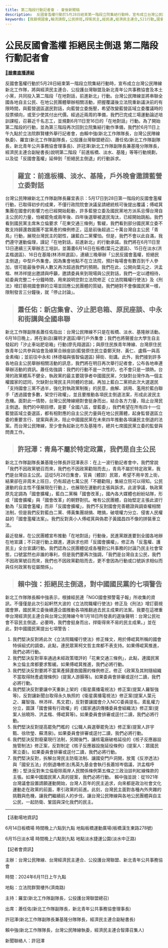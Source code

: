 ```yaml
---
title: 第二階段行動記者會 - 會後新聞稿
description:  反國會濫權行動於5月28日結束第一階段立院集結行動時，宣布成立台灣公民陣線新北工作隊，將與經濟民主連合、公投護台灣聯盟及新北青年公共事務協會及本土小黨，共同投入第二階段「在地對話，前進新北」行動。台灣公民陣線並將串聯全國各地自主公民、在地公民團體舉辦相關活動，把握覆議後立法院重新議決前的有限時間，與藍營選區選民對話，向藍營立委施壓，希望改變藍營區域立委覆議時的投票傾向，或至少使其付出代價。經過近兩周的準備，我們已完成三場運動論述培訓課程，召募近千名志工，並規劃6月11日至16日的「在地對話」行動。為了開始第二階段的行動，並為第三階段再次回到立院集結行動作準備，我們於6月11日上午九點於立法院群賢樓外舉行記者會，由賴中強(新北工作隊隊長，台灣公民陣線執委)、羅宜(新北工作隊副隊長，公投護台灣聯盟總召)、蕭任佑(新北工作隊副隊長，新北青年公共事務協會理事長)、許冠澤(新北工作隊副隊長兼基隆分隊隊長，經濟民主連合副秘書長)說明第二階段「前進板橋、淡水、基隆」等等行動規劃，以及從「反國會濫權」延伸到「拒絕民主倒退」的行動訴求。
keywords: [我藐視國會,輪流請假,公民排班,捍衛民主,經民連,經濟民主連合,521行動,國會濫權,立院集結,在地對話,前進新北]
---
```


# 公民反國會濫權 拒絕民主倒退 第二階段行動記者會

[**🔗臉書直播連結**](https://www.facebook.com/watch/live/?ref=watch_permalink&v=1447473972825746)

反國會濫權行動於5月28日結束第一階段立院集結行動時，宣布成立台灣公民陣線新北工作隊，將與經濟民主連合、公投護台灣聯盟及新北青年公共事務協會及本土小黨，共同投入第二階段「在地對話，前進新北」行動。台灣公民陣線並將串聯全國各地自主公民、在地公民團體舉辦相關活動，把握覆議後立法院重新議決前的有限時間，與藍營選區選民對話，向藍營立委施壓，希望改變藍營區域立委覆議時的投票傾向，或至少使其付出代價。經過近兩周的準備，我們已完成三場運動論述培訓課程，召募近千名志工，並規劃6月11日至16日的「在地對話」行動。為了開始第二階段的行動，並為第三階段再次回到立院集結行動作準備，我們於6月11日上午九點於立法院群賢樓外舉行記者會，由賴中強(新北工作隊隊長，台灣公民陣線執委)、羅宜(新北工作隊副隊長，公投護台灣聯盟總召)、蕭任佑(新北工作隊副隊長，新北青年公共事務協會理事長)、許冠澤(新北工作隊副隊長兼基隆分隊隊長，經濟民主連合副秘書長)說明第二階段「前進板橋、淡水、基隆」等等行動規劃，以及從「反國會濫權」延伸到「拒絕民主倒退」的行動訴求。

> ## 羅宜：前進板橋、淡水、基隆，戶外晚會邀請藍營立委對話

台灣公民陣線新北工作隊副隊長羅宜表示：5月17日到28日第一階段的反國會濫權行動，已取得初步的成果，不僅行政院院會決議呈請總統核可後提出覆議；傅崐萁集團在國會的影響力也已經開始鬆動，許多藍營立委及國民黨地方派系忌憚台灣自主公民的力量，怕被罷免或兩年後、四年後選舉被選民淘汰，已經開始跳船。我們看到國民黨主席朱立倫要求「花東交通三條例」暫緩，我們看到部分國民黨立委不敢支持歸還救國團不當黨產的條例修正，這是前後超過二十萬台灣自主公民「青鳥」行動，展現台灣民主的韌性，讓藍白二黨懼怕。但是，我們不會以此自滿，我們遵守運動倫理，謹記「在地對話，前進新北」的行動承諾。我們將在6月11日至13日連續三天舉辦志工培訓，並籌畫6月14日在板橋(葉元之選區)、15日在淡水(洪孟楷選區)、16日在基隆(林沛祥選區)，連續三晚舉辦「公民反國會濫權，拒絕民主倒退」中型戶外集會。因為集會地點不在立法院，預計每場會有數百到千人參加，很可能最後參與人數又再次超過我們的預期。我們在此，公開向葉元之、洪孟楷、林沛祥提出邀請與呼籲，邀請委員來到現場與公民對話，我們一定以禮相待，給委員完整二十分鐘時間，用來說明您對立法院修正《立法院職權行使法》及《刑法》增訂藐視國會罪的立場並回應公民團體的質疑。我們絕對不會像國民黨一樣，限制發言三分鐘後，就「停止討論」。

 

> ## 蕭任佑：新店集會、汐止肥皂箱、原民座談、中永和街講與全國串聯

新北工作隊副隊長蕭任佑指出：台灣公民陣線不只是在板橋、淡水、基隆辦活動。6月18日晚上，將在新店(羅明才選區)舉行戶外集會；我們也將聲援台大學生自主發起的「汐止車站肥皂箱」行動(廖先翔選區)；與原住民族青年陣線、台灣原住民族青年公共參與協會及綠黨合辦座談(藍營原住民立委鄭天財、黃仁、盧縣一與高金素梅)；並前往中永和 (林德福與張智倫選區) 掃街、街講。此外，我們接到許多各地自主公民舉辦相關活動的訊息，我們將在明日再次舉行記者會，公布各地串連舉辦活動的資訊。蕭任佑強調：我們的行動不是一次性的，也不會只是一頭熱。台灣的政黨體系不健全，執政黨的最主要競爭者中國國民黨，欠缺對台灣作為一個主權國家的認同，欠缺對台灣民主共同體的忠誠，再加上藍白二黨把此次大選選民「支持國會三黨不過半，強化對執政黨制衡」的民意，曲解、誤用、濫用於藍白聯手「透過國會多數，架空行政權」，並且要推動各項民主倒退法案，形成此波民主危機。面對此一情勢，台灣公民陣線絕對會挺身而出，結合各方力量，阻止台灣民主倒退。我們的中期目標，是要「全國八區，督藍委」，我們希望在所有四十一位藍營區域立委選區，都有相對應的自主公民力量與在地公民團體，起身監督選區立委的重要言行、提案與表決，阻止中國國民黨在未來四年推動各項讓民主倒退的法案。而台灣公民陣線，至少會負起新北市及基隆市，總共七席國民黨立委的監督與問責工作。

 

> ## 許冠澤：青鳥不屬於特定政黨，我們是自主公民

新北工作隊副隊長兼基隆分隊長許冠澤表示：在上一波行動記者會中，我們曾說「我們不因政黨號召而來，我們也不因政黨勸阻而去」，青鳥不屬於特定政黨，我們是台灣自主公民。這從5月28日集會，官員〔體諒〕民眾，希望不用辛苦上街，結果卻在非周末上班日，仍有超過七萬公民「不聽勸阻」集結立院可以得知。公民運動的自主性不僅展現在行動上，也展現在運動的主張與訴求。此波爭議，執政黨原先定調為「國會擴權」，藍白二黨稱「國會改革」，國內各大媒體也紛紛站隊，形成「國會擴權」與「國會改革」的朝野對抗。唯有公民團體，自始堅定主張此波行動為「反國會濫權」而非「反國會擴權」，我們不反對國會完善聽證與調查權相關法制，但是我們反對藍白二黨、傅黃集團胡搞、瞎搞，破壞權力分立、侵害人民權益的「國會濫權法案」。我們反對真小人傅崐萁與偽君子黃國昌四不像的拼裝車立法。

最近發展，在公民團體宣布推動「在地對話」行動後，民進黨跟進要到全國各地辦在地宣講；不只是行動上跟進，連訴求也把「反國會擴權」，修正為「反濫權、護民主」全台宣講行動。我們認為公民團體促成各種對公共事務的討論乃民主社會常態，口號當然也非誰的專利，但是我們要再次強調，「我們是台灣自主公民，我們不因政黨號召而來，我們也不因政黨勸阻而去，更不會因為行動或口號訴求相似而與任何政黨有從屬關係」。

 

> ## 賴中強：拒絕民主倒退，對中國國民黨的七項警告

新北工作隊隊長賴中強表示，根據經民連「NGO國會預警電子報」所收集的資訊，不僅僅是此次引起軒然大波的《立法院職權行使法》修正及《刑法》增訂藐視國會罪，國民黨立委後續還企圖推動各項推翻過去民主成果的法案。我要在這裡重申台灣經濟民主連合與台灣公民陣線今年1月18日所發表的選後聲明：台灣公民社會不容民主倒退，必要時，我們會挺身而出，捍衛得來不易的民主成果。」並在此，對中國國民黨提出七項警告：

1. 我們堅決反對將此次《立法院職權行使法》修正條文，用於傅崐萁所稱的國會特偵組式的調查。此點，連民眾黨柯文哲主席都不表支持。如果傅崐萁推進，我們必將行動。
2. 我們堅決反對草率通過未經政策環評的「花東交通三條例」，此點，連國民黨朱立倫主席都要求暫緩。如果傅崐萁推進，我們必將行動。
3. 我們堅決反對要將不當黨產歸還救國團的條例修正。修正《政黨及其附隨組織不當取得財產處理條例》(提案人游顥等)。如果委員會排審或逕付二讀，我們必將行動。
4. 我們堅決反對要讓中天重新上架的《衛星廣播電視法》修正案(提案人羅智強等)，反對讓新聞台取得永久執照的《衛星廣播電視法》修正案(提案人葉元之、羅智強、林沛祥、馬文君)，反對要讓國會介入NCC委員提名，紊亂權力分立，圖謀「國會擁有行政權」的《國家通訊傳播委員會組織法》修正案(提案人翁曉玲、洪孟楷、傅崐萁等)。如果委員會排審或逕付二讀，我們必將行動。
5. 我們堅決反對提高罷免門檻的《公職人員選舉罷免法》修正案(提案人許宇甄、徐欣瑩、蘇清泉)。如果委員會排審或逕付二讀，我們必將行動。
6. 我們堅決反對廢棄現行法制，另開後門，讓核電廠破格延役的《核子反應器設施管制法》修正案，反對制定《核子反應器設施延役條例》(提案人：眾國民黨立委)。如果委員會排審或逕付二讀，我們必將行動。
7. 我們堅決反對，拆解台灣民主防衛法制、讓國安門戶洞開，放寬《反滲透法》與「國安五法」的倒退嚕修法(馬英九基金會執行長蕭旭岑倡議，洪孟楷呼應)；堅決反對朱立倫廢除兩岸人民關係條例第五條之三政治談判紅線條款的主張。如果中國國民黨人真的提案，我們必將行動。
賴中強並說：從1921年台灣議會設置請願運動開始，台灣人百年的民主追求，向來都是政治社會文化運動走在政黨的前面，牽引政黨的前進。此刻，台灣民主面對各種內外夾雜的挑戰與危機，讓我們繼續前人的步伐，讓台灣公民陣線與各地公民團體與自主公民，一起防衛、鞏固與深化我們的民主。

---

【活動場地資訊】

6月14日板橋場 時間晚上六點到九點 地點板橋運動廣場(板橋漢生東路278號)

6月15日淡水場 時間晚上六點到九點 地點淡水捷運公園(淡水中正路)

【記者會資訊】

主辦：台灣公民陣線、台灣經濟民主連合、公投護台灣聯盟、新北青年公共事務協會

時間：2024年6月11日上午九點

地點：立法院群賢樓外(濟南路)

主持：羅宜(新北工作隊副隊長，公投護台灣聯盟總召)

出席：蕭任佑(新北工作隊副隊長，新北青年公共事務協會理事長)

許冠澤(新北工作隊副隊長兼基隆分隊隊長，經濟民主連合副秘書長)

賴中強(新北工作隊隊長，台灣公民陣線執委，經濟民主連合智庫召集人)

新聞聯絡人：許冠澤